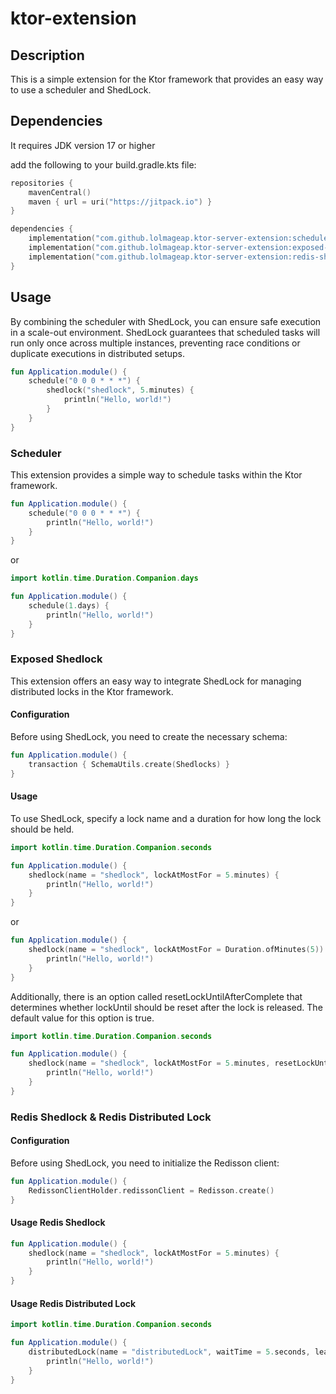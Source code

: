 # ktor-extension

## Description

This is a simple extension for the Ktor framework that provides an easy way to use a scheduler and ShedLock.

## Dependencies

It requires JDK version 17 or higher

add the following to your build.gradle.kts file:

```kotlin
repositories {
    mavenCentral()
    maven { url = uri("https://jitpack.io") }
}

dependencies {
    implementation("com.github.lolmageap.ktor-server-extension:scheduler:1.0.3")
    implementation("com.github.lolmageap.ktor-server-extension:exposed-shedlock:1.0.3")
    implementation("com.github.lolmageap.ktor-server-extension:redis-shedlock:1.0.3")
}
```

## Usage

By combining the scheduler with ShedLock, you can ensure safe execution in a scale-out environment.
ShedLock guarantees that scheduled tasks will run only once across multiple instances, preventing race conditions or
duplicate executions in distributed setups.

```kotlin
fun Application.module() {
    schedule("0 0 0 * * *") {
        shedlock("shedlock", 5.minutes) {
            println("Hello, world!")
        }
    }
}
```

### Scheduler

This extension provides a simple way to schedule tasks within the Ktor framework.

```kotlin
fun Application.module() {
    schedule("0 0 0 * * *") {
        println("Hello, world!")
    }
}
```

or

```kotlin
import kotlin.time.Duration.Companion.days

fun Application.module() {
    schedule(1.days) {
        println("Hello, world!")
    }
}
```

### Exposed Shedlock

This extension offers an easy way to integrate ShedLock for managing distributed locks in the Ktor framework.

#### Configuration

Before using ShedLock, you need to create the necessary schema:

```kotlin
fun Application.module() {
    transaction { SchemaUtils.create(Shedlocks) }
}
```

#### Usage

To use ShedLock, specify a lock name and a duration for how long the lock should be held.

```kotlin
import kotlin.time.Duration.Companion.seconds

fun Application.module() {
    shedlock(name = "shedlock", lockAtMostFor = 5.minutes) {
        println("Hello, world!")
    }
}
```

or

```kotlin
fun Application.module() {
    shedlock(name = "shedlock", lockAtMostFor = Duration.ofMinutes(5)) {
        println("Hello, world!")
    }
}
```

Additionally, there is an option called resetLockUntilAfterComplete that determines whether lockUntil should be reset after the lock is released. 
The default value for this option is true.

```kotlin
import kotlin.time.Duration.Companion.seconds

fun Application.module() {
    shedlock(name = "shedlock", lockAtMostFor = 5.minutes, resetLockUntilAfterComplete = false) {
        println("Hello, world!")
    }
}
```

### Redis Shedlock & Redis Distributed Lock

#### Configuration

Before using ShedLock, you need to initialize the Redisson client: 

```kotlin
fun Application.module() {
    RedissonClientHolder.redissonClient = Redisson.create()
}
```

#### Usage Redis Shedlock

```kotlin
fun Application.module() {
    shedlock(name = "shedlock", lockAtMostFor = 5.minutes) {
        println("Hello, world!")
    }
}
```

#### Usage Redis Distributed Lock

```kotlin
import kotlin.time.Duration.Companion.seconds

fun Application.module() {
    distributedLock(name = "distributedLock", waitTime = 5.seconds, leaseTime = 1.seconds) {
        println("Hello, world!")
    }
}
```